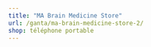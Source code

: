 ```yaml
---
title: "MA Brain Medicine Store"
url: /ganta/ma-brain-medicine-store-2/
shop: téléphone portable
---
```

